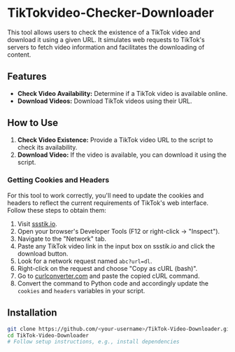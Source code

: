 # TikTokvideo-Checker-Downloader

This tool allows users to check the existence of a TikTok video and download it using a given URL. It simulates web requests to TikTok's servers to fetch video information and facilitates the downloading of content.

## Features

- **Check Video Availability:** Determine if a TikTok video is available online.
- **Download Videos:** Download TikTok videos using their URL.

## How to Use

1. **Check Video Existence:** Provide a TikTok video URL to the script to check its availability.
2. **Download Video:** If the video is available, you can download it using the script.

### Getting Cookies and Headers

For this tool to work correctly, you'll need to update the cookies and headers to reflect the current requirements of TikTok's web interface. Follow these steps to obtain them:

1. Visit [ssstik.io](https://ssstik.io).
2. Open your browser's Developer Tools (F12 or right-click -> "Inspect").
3. Navigate to the "Network" tab.
4. Paste any TikTok video link in the input box on ssstik.io and click the download button.
5. Look for a network request named `abc?url=dl`.
6. Right-click on the request and choose "Copy as cURL (bash)".
7. Go to [curlconverter.com](https://curlconverter.com/) and paste the copied cURL command.
8. Convert the command to Python code and accordingly update the `cookies` and `headers` variables in your script.

## Installation

```bash
git clone https://github.com/<your-username>/TikTok-Video-Downloader.git
cd TikTok-Video-Downloader
# Follow setup instructions, e.g., install dependencies
